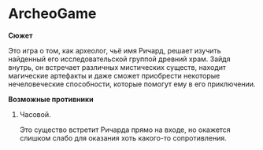# ArcheoGame
**Сюжет**

Это игра о том, как археолог, чьё имя Ричард, решает изучить найденный его исследовательской группой древний храм. Зайдя внутрь, он встречает различных мистических существ, находит магические артефакты и даже сможет приобрести некоторые нечеловеческие способности, которые помогут ему в его приключении.

**Возможные противники**

1) Часовой.

      Это существо встретит Ричарда прямо на входе, но окажется слишком слабо для оказания хоть какого-то сопротивления.

